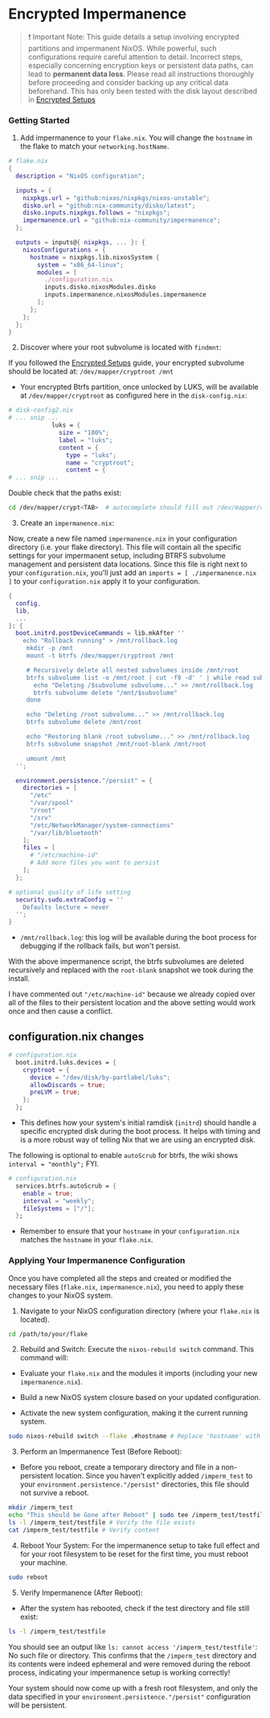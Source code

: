 # Encrypted Impermanence

> ❗ Important Note: This guide details a setup involving encrypted partitions
> and impermanent NixOS. While powerful, such configurations require careful
> attention to detail. Incorrect steps, especially concerning encryption keys or
> persistent data paths, can lead to **permanent data loss**. Please read all
> instructions thoroughly before proceeding and consider backing up any critical
> data beforehand. This has only been tested with the disk layout described in
> [Encrypted Setups](https://saylesss88.github.io/installation/encrypted_manual.html)

### Getting Started

1. Add impermanence to your `flake.nix`. You will change the `hostname` in the
   flake to match your `networking.hostName`.

```nix
# flake.nix
{
  description = "NixOS configuration";

  inputs = {
    nixpkgs.url = "github:nixos/nixpkgs/nixos-unstable";
    disko.url = "github:nix-community/disko/latest";
    disko.inputs.nixpkgs.follows = "nixpkgs";
    impermanence.url = "github:nix-community/impermanence";
  };

  outputs = inputs@{ nixpkgs, ... }: {
    nixosConfigurations = {
      hostname = nixpkgs.lib.nixosSystem {
        system = "x86_64-linux";
        modules = [
          ./configuration.nix
          inputs.disko.nixosModules.disko
          inputs.impermanence.nixosModules.impermanence
        ];
      };
    };
  };
}
```

2. Discover where your root subvolume is located with `findmnt`:

If you followed the
[Encrypted Setups](https://saylesss88.github.io/installation/encrypted_manual.html)
guide, your encrypted subvolume should be located at:
`/dev/mapper/cryptroot /mnt`

- Your encrypted Btrfs partition, once unlocked by LUKS, will be available at
  `/dev/mapper/cryptroot` as configured here in the `disk-config.nix`:

```nix
# disk-config2.nix
# ... snip ...
            luks = {
              size = "100%";
              label = "luks";
              content = {
                type = "luks";
                name = "cryptroot";
                content = {
# ... snip ...
```

Double check that the paths exist:

```bash
cd /dev/mapper/crypt<TAB>  # autocomplete should fill out /dev/mapper/cryptroot
```

3. Create an `impermanence.nix`:

Now, create a new file named `impermanence.nix` in your configuration directory
(i.e. your flake directory). This file will contain all the specific settings
for your impermanent setup, including BTRFS subvolume management and persistent
data locations. Since this file is right next to your `configuration.nix`,
you'll just add an `imports = [ ./impermanence.nix ]` to your
`configuration.nix` apply it to your configuration.

```nix
{
  config,
  lib,
  ...
}: {
  boot.initrd.postDeviceCommands = lib.mkAfter ''
    echo "Rollback running" > /mnt/rollback.log
     mkdir -p /mnt
     mount -t btrfs /dev/mapper/cryptroot /mnt

     # Recursively delete all nested subvolumes inside /mnt/root
     btrfs subvolume list -o /mnt/root | cut -f9 -d' ' | while read subvolume; do
       echo "Deleting /$subvolume subvolume..." >> /mnt/rollback.log
       btrfs subvolume delete "/mnt/$subvolume"
     done

     echo "Deleting /root subvolume..." >> /mnt/rollback.log
     btrfs subvolume delete /mnt/root

     echo "Restoring blank /root subvolume..." >> /mnt/rollback.log
     btrfs subvolume snapshot /mnt/root-blank /mnt/root

     umount /mnt
  '';

  environment.persistence."/persist" = {
    directories = [
      "/etc"
      "/var/spool"
      "/root"
      "/srv"
      "/etc/NetworkManager/system-connections"
      "/var/lib/bluetooth"
    ];
    files = [
      # "/etc/machine-id"
      # Add more files you want to persist
    ];
  };

# optional quality of life setting
  security.sudo.extraConfig = ''
    Defaults lecture = never
  '';
}
```

- `/mnt/rollback.log`: this log will be available during the boot process for
  debugging if the rollback fails, but won't persist.

With the above impermanence script, the btrfs subvolumes are deleted recursively
and replaced with the `root-blank` snapshot we took during the install.

I have commented out `"/etc/machine-id"` because we already copied over all of
the files to their persistent location and the above setting would work once and
then cause a conflict.

## configuration.nix changes

```nix
# configuration.nix
  boot.initrd.luks.devices = {
    cryptroot = {
      device = "/dev/disk/by-partlabel/luks";
      allowDiscards = true;
      preLVM = true;
    };
  };
```

- This defines how your system's initial ramdisk (`initrd`) should handle a
  specific encrypted disk during the boot process. It helps with timing and is a
  more robust way of telling Nix that we are using an encrypted disk.

The following is optional to enable `autoScrub` for btrfs, the wiki shows
`interval = "monthly";` FYI.

```nix
# configuration.nix
  services.btrfs.autoScrub = {
    enable = true;
    interval = "weekly";
    fileSystems = ["/"];
  };
```

- Remember to ensure that your `hostname` in your `configuration.nix` matches
  the `hostname` in your `flake.nix`.

### Applying Your Impermanence Configuration

Once you have completed all the steps and created or modified the necessary
files (`flake.nix`, `impermanence.nix`), you need to apply these changes to your
NixOS system.

1. Navigate to your NixOS configuration directory (where your `flake.nix` is
   located).

```bash
cd /path/to/your/flake
```

2. Rebuild and Switch: Execute the `nixos-rebuild switch` command. This command
   will:

- Evaluate your `flake.nix` and the modules it imports (including your new
  `impermanence.nix`).

- Build a new NixOS system closure based on your updated configuration.

- Activate the new system configuration, making it the current running system.

```bash
sudo nixos-rebuild switch --flake .#hostname # Replace 'hostname' with your actual system hostname
```

3. Perform an Impermanence Test (Before Reboot):

- Before you reboot, create a temporary directory and file in a non-persistent
  location. Since you haven't explicitly added `/imperm_test` to your
  `environment.persistence."/persist"` directories, this file should not survive
  a reboot.

```bash
mkdir /imperm_test
echo "This should be Gone after Reboot" | sudo tee /imperm_test/testfile
ls -l /imperm_test/testfile # Verify the file exists
cat /imperm_test/testfile # Verify content
```

4. Reboot Your System: For the impermanence setup to take full effect and for
   your root filesystem to be reset for the first time, you must reboot your
   machine.

```bash
sudo reboot
```

5. Verify Impermanence (After Reboot):

- After the system has rebooted, check if the test directory and file still
  exist:

```bash
ls -l /imperm_test/testfile
```

You should see an output like `ls: cannot access '/imperm_test/testfile'`: No
such file or directory. This confirms that the `/imperm_test` directory and its
contents were indeed ephemeral and were removed during the reboot process,
indicating your impermanence setup is working correctly!

Your system should now come up with a fresh root filesystem, and only the data
specified in your `environment.persistence."/persist"` configuration will be
persistent.

